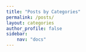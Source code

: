 ```yaml
---
title: "Posts by Categories"
permalink: /posts/
layout: categories
author_profile: false
sidebar:
    nav: "docs"
---
```

